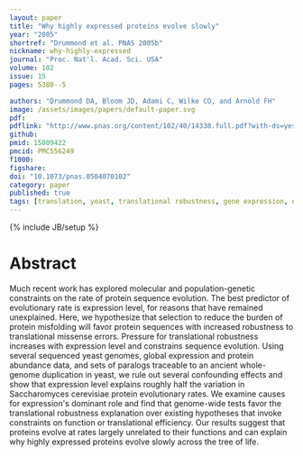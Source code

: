 ```yaml
---
layout: paper
title: "Why highly expressed proteins evolve slowly"
year: "2005"
shortref: "Drummond et al. PNAS 2005b"
nickname: why-highly-expressed
journal: "Proc. Nat'l. Acad. Sci. USA"
volume: 102
issue: 15
pages: 5380--5

authors: "Drummond DA, Bloom JD, Adami C, Wilke CO, and Arnold FH"
image: /assets/images/papers/default-paper.svg
pdf: 
pdflink: "http://www.pnas.org/content/102/40/14338.full.pdf?with-ds=yes"
github: 
pmid: 15809422 
pmcid: PMC556249
f1000: 
figshare: 
doi: "10.1073/pnas.0504070102"
category: paper
published: true
tags: [translation, yeast, translational robustness, gene expression, evolutionary rate, codon usage]
---
```

{% include JB/setup %}

# Abstract 

Much recent work has explored molecular and population-genetic constraints on the rate of protein sequence evolution. The best predictor of evolutionary rate is expression level, for reasons that have remained unexplained. Here, we hypothesize that selection to reduce the burden of protein misfolding will favor protein sequences with increased robustness to translational missense errors. Pressure for translational robustness increases with expression level and constrains sequence evolution. Using several sequenced yeast genomes, global expression and protein abundance data, and sets of paralogs traceable to an ancient whole-genome duplication in yeast, we rule out several confounding effects and show that expression level explains roughly half the variation in Saccharomyces cerevisiae protein evolutionary rates. We examine causes for expression's dominant role and find that genome-wide tests favor the translational robustness explanation over existing hypotheses that invoke constraints on function or translational efficiency. Our results suggest that proteins evolve at rates largely unrelated to their functions and can explain why highly expressed proteins evolve slowly across the tree of life.

